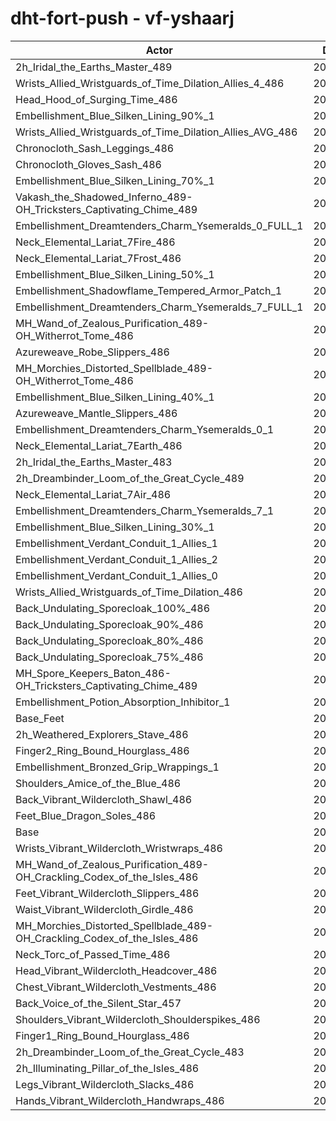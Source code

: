 # dht-fort-push - vf-yshaarj
| Actor | DPS | Increase |
|---|:---:|:---:|
|2h_Iridal_the_Earths_Master_489|209254|2.20%|
|Wrists_Allied_Wristguards_of_Time_Dilation_Allies_4_486|208707|1.94%|
|Head_Hood_of_Surging_Time_486|208578|1.87%|
|Embellishment_Blue_Silken_Lining_90%_1|208575|1.87%|
|Wrists_Allied_Wristguards_of_Time_Dilation_Allies_AVG_486|208078|1.63%|
|Chronocloth_Sash_Leggings_486|207982|1.58%|
|Chronocloth_Gloves_Sash_486|207852|1.52%|
|Embellishment_Blue_Silken_Lining_70%_1|207763|1.48%|
|Vakash_the_Shadowed_Inferno_489-OH_Tricksters_Captivating_Chime_489|207435|1.32%|
|Embellishment_Dreamtenders_Charm_Ysemeralds_0_FULL_1|207141|1.17%|
|Neck_Elemental_Lariat_7Fire_486|207035|1.12%|
|Neck_Elemental_Lariat_7Frost_486|207025|1.12%|
|Embellishment_Blue_Silken_Lining_50%_1|206932|1.07%|
|Embellishment_Shadowflame_Tempered_Armor_Patch_1|206881|1.04%|
|Embellishment_Dreamtenders_Charm_Ysemeralds_7_FULL_1|206772|0.99%|
|MH_Wand_of_Zealous_Purification_489-OH_Witherrot_Tome_486|206662|0.94%|
|Azureweave_Robe_Slippers_486|206622|0.92%|
|MH_Morchies_Distorted_Spellblade_489-OH_Witherrot_Tome_486|206512|0.86%|
|Embellishment_Blue_Silken_Lining_40%_1|206511|0.86%|
|Azureweave_Mantle_Slippers_486|206502|0.86%|
|Embellishment_Dreamtenders_Charm_Ysemeralds_0_1|206487|0.85%|
|Neck_Elemental_Lariat_7Earth_486|206460|0.84%|
|2h_Iridal_the_Earths_Master_483|206374|0.80%|
|2h_Dreambinder_Loom_of_the_Great_Cycle_489|206365|0.79%|
|Neck_Elemental_Lariat_7Air_486|206333|0.78%|
|Embellishment_Dreamtenders_Charm_Ysemeralds_7_1|206180|0.70%|
|Embellishment_Blue_Silken_Lining_30%_1|206169|0.70%|
|Embellishment_Verdant_Conduit_1_Allies_1|206052|0.64%|
|Embellishment_Verdant_Conduit_1_Allies_2|206048|0.64%|
|Embellishment_Verdant_Conduit_1_Allies_0|205987|0.61%|
|Wrists_Allied_Wristguards_of_Time_Dilation_486|205868|0.55%|
|Back_Undulating_Sporecloak_100%_486|205641|0.44%|
|Back_Undulating_Sporecloak_90%_486|205547|0.39%|
|Back_Undulating_Sporecloak_80%_486|205498|0.37%|
|Back_Undulating_Sporecloak_75%_486|205414|0.33%|
|MH_Spore_Keepers_Baton_486-OH_Tricksters_Captivating_Chime_489|205354|0.30%|
|Embellishment_Potion_Absorption_Inhibitor_1|205331|0.29%|
|Base_Feet|205136|0.19%|
|2h_Weathered_Explorers_Stave_486|205060|0.16%|
|Finger2_Ring_Bound_Hourglass_486|204954|0.10%|
|Embellishment_Bronzed_Grip_Wrappings_1|204839|0.05%|
|Shoulders_Amice_of_the_Blue_486|204823|0.04%|
|Back_Vibrant_Wildercloth_Shawl_486|204751|0.00%|
|Feet_Blue_Dragon_Soles_486|204744|0.00%|
|Base|204742|0.00%|
|Wrists_Vibrant_Wildercloth_Wristwraps_486|204738|0.00%|
|MH_Wand_of_Zealous_Purification_489-OH_Crackling_Codex_of_the_Isles_486|204614|-0.06%|
|Feet_Vibrant_Wildercloth_Slippers_486|204571|-0.08%|
|Waist_Vibrant_Wildercloth_Girdle_486|204501|-0.12%|
|MH_Morchies_Distorted_Spellblade_489-OH_Crackling_Codex_of_the_Isles_486|204456|-0.14%|
|Neck_Torc_of_Passed_Time_486|204420|-0.16%|
|Head_Vibrant_Wildercloth_Headcover_486|204155|-0.29%|
|Chest_Vibrant_Wildercloth_Vestments_486|204134|-0.30%|
|Back_Voice_of_the_Silent_Star_457|204056|-0.34%|
|Shoulders_Vibrant_Wildercloth_Shoulderspikes_486|203823|-0.45%|
|Finger1_Ring_Bound_Hourglass_486|203822|-0.45%|
|2h_Dreambinder_Loom_of_the_Great_Cycle_483|203679|-0.52%|
|2h_Illuminating_Pillar_of_the_Isles_486|203620|-0.55%|
|Legs_Vibrant_Wildercloth_Slacks_486|203318|-0.70%|
|Hands_Vibrant_Wildercloth_Handwraps_486|203089|-0.81%|

